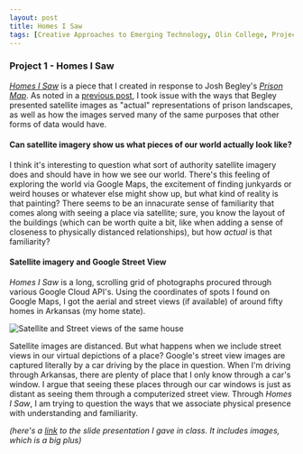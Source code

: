 ```yaml
---
layout: post
title: Homes I Saw
tags: [Creative Approaches to Emerging Technology, Olin College, Project 1]
---
```

### Project 1 - Homes I Saw  
[*Homes I Saw*](https://homesisaw.tumblr.com/) is a piece that I created in response to Josh Begley's [*Prison Map*](prisonmap.com).
As noted in a [previous post](https://davefreem.github.io/2018-09-18-Josh-Begley's-Prison-Map/), I took issue with the ways that
Begley presented satellite images as "actual" representations of prison landscapes, as well as how the images served many of the 
same purposes that other forms of data would have. 

#### Can satellite imagery show us what pieces of our world actually look like?

I think it's interesting to question what sort of authority satellite imagery does and should have in how we see our world. There's 
this feeling of exploring the world via Google Maps, the excitement of finding junkyards or weird houses or whatever else might show up,
but what kind of reality is that painting? There seems to be an innacurate sense of familiarity that comes along with seeing a place
via satellite; sure, you know the layout of the buildings (which can be worth quite a bit, like when adding a sense of closeness
to physically distanced relationships), but how *actual* is that familiarity?

#### Satellite imagery and Google Street View

*Homes I Saw* is a long, scrolling grid of photographs procured through various Google Cloud API's. Using the coordinates
of spots I found on Google Maps, I got the aerial and street views (if available) of around fifty homes in Arkansas (my home state).

![Satellite and Street views of the same house](https://github.com/DaveFreem/DaveFreem.github.io/tree/master/img/both_views.png)

Satellite images are distanced. But what happens when we include street views in our virtual depictions of a place? Google's street
 view images are captured literally by a car driving by the place in question. When I'm driving through Arkansas, there are plenty
 of place that I only know through a car's window. I argue that seeing these places through our car windows is just as distant as 
seeing them through a computerized street view. Through *Homes I Saw*, I am trying to question the ways that we associate physical 
presence with understanding and familiarity. 

*(here's a [link](https://docs.google.com/presentation/d/1J9TgBXzRLMSBFYhDjRdQaUh9-M_GziLuzc78eoQJLS8/edit?usp=sharing) to the slide presentation I gave in class. It includes images, which is a big plus)*

